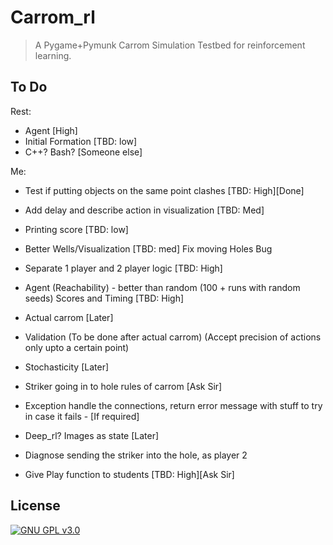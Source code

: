 # Carrom_rl
> A Pygame+Pymunk Carrom Simulation Testbed for reinforcement learning.

## To Do
Rest: 

- Agent [High]
- Initial Formation [TBD: low]
- C++? Bash? [Someone else]

Me:


- Test if putting objects on the same point clashes [TBD: High][Done]
- Add delay and describe action in visualization [TBD: Med]
- Printing score [TBD: low]
- Better Wells/Visualization [TBD: med] Fix moving Holes Bug
- Separate 1 player and 2 player logic [TBD: High]
- Agent (Reachability) - better than random (100 + runs with random seeds) Scores and Timing [TBD: High]

- Actual carrom [Later]
- Validation (To be done after actual carrom) (Accept precision of actions only upto a certain point)
- Stochasticity [Later]
- Striker going in to hole rules of carrom [Ask Sir]
- Exception handle the connections, return error message with stuff to try in case it fails - [If required]
- Deep_rl? Images as state [Later]
- Diagnose sending the striker into the hole, as player 2
- Give Play function to students [TBD: High][Ask Sir]




## License

[![GNU GPL v3.0](http://www.gnu.org/graphics/gplv3-127x51.png)](http://www.gnu.org/licenses/gpl.html)
